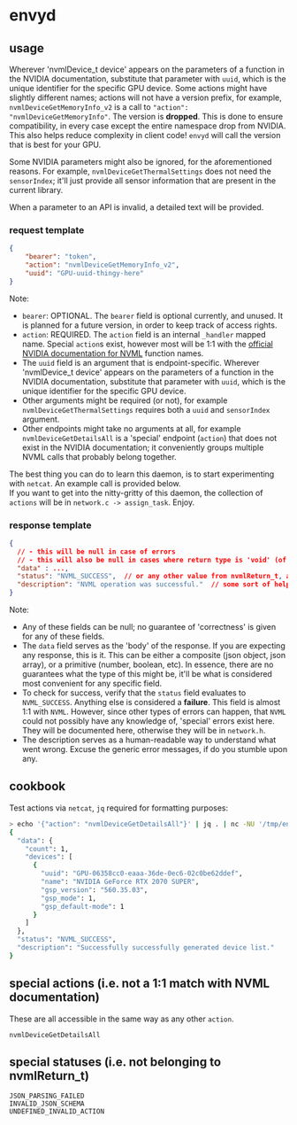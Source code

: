 # envyd

## usage
Wherever 'nvmlDevice_t device' appears on the parameters of a function in the NVIDIA documentation,
substitute that parameter with `uuid`, which is the unique identifier for the specific GPU device.
Some actions might have slightly different names; actions will not have a version prefix, for example,
`nvmlDeviceGetMemoryInfo_v2` is a call to `"action": "nvmlDeviceGetMemoryInfo"`. The version is **dropped**.
This is done to ensure compatibility, in every case except the entire namespace drop from NVIDIA.
This also helps reduce complexity in client code! `envyd` will call the version that is best for your GPU.

Some NVIDIA parameters might also be ignored, for the aforementioned reasons. 
For example, `nvmlDeviceGetThermalSettings` does not need the `sensorIndex`; 
it'll just provide all sensor information that are present in the current library.

When a parameter to an API is invalid, a detailed text will be provided.

### request template
```json
{
    "bearer": "token",
    "action": "nvmlDeviceGetMemoryInfo_v2",
    "uuid": "GPU-uuid-thingy-here"
}
```
Note:
- `bearer`: OPTIONAL. The `bearer` field is optional currently, and unused. It is planned for a future version, in order to keep track of access rights.
- `action`: REQUIRED. The `action` field is an internal `_handler` mapped name. Special `action`s exist, however most will be 1:1 with the [official NVIDIA documentation for NVML](https://docs.nvidia.com/deploy/nvml-api/group__nvmlDeviceQueries.html#group__nvmlDeviceQueries) function names.
- The `uuid` field is an argument that is endpoint-specific. 
  Wherever 'nvmlDevice_t device' appears on the parameters of a function in the NVIDIA documentation,
  substitute that parameter with `uuid`, which is the unique identifier for the specific GPU device.
- Other arguments might be required (or not), for example `nvmlDeviceGetThermalSettings` requires both a `uuid` and `sensorIndex` argument.
- Other endpoints might take no arguments at all, for example `nvmlDeviceGetDetailsAll` is a 'special' endpoint (`action`) that does not exist in the NVIDIA documentation; it conveniently groups multiple NVML calls that probably belong together.

The best thing you can do to learn this daemon, is to start experimenting with `netcat`. An example call is provided below. \
If you want to get into the nitty-gritty of this daemon, the collection of `actions` will be in `network.c -> assign_task`. Enjoy.

### response template
```json
{
  // - this will be null in case of errors
  // - this will also be null in cases where return type is 'void' (of the appropriate NVML API)
  "data" : ...,
  "status": "NVML_SUCCESS",  // or any other value from nvmlReturn_t, and/or special errors
  "description": "NVML operation was successful."  // some sort of helpful description, hopefully
}
```
Note:
- Any of these fields can be null; no guarantee of 'correctness' is given for any of these fields.
- The `data` field serves as the 'body' of the response. If you are expecting any response, this is it. This can be either a composite (json object, json array),
  or a primitive (number, boolean, etc). In essence, there are no guarantees what the type of this might be, it'll be what is considered most convenient for any specific field. 
- To check for success, verify that the `status` field evaluates to `NVML_SUCCESS`. Anything else is considered a **failure**.
  This field is almost 1:1 with `NVML`. However, since other types of errors can happen, that `NVML` could not possibly have any knowledge of,
  'special' errors exist here. They will be documented here, otherwise they will be in `network.h`.
- The description serves as a human-readable way to understand what went wrong. Excuse the generic error messages, if do you stumble upon any.  


## cookbook
Test actions via `netcat`, `jq` required for formatting purposes:
```bash
> echo '{"action": "nvmlDeviceGetDetailsAll"}' | jq . | nc -NU '/tmp/envyd.socket' | jq .
{
  "data": {
    "count": 1,
    "devices": [
      {
        "uuid": "GPU-06358cc0-eaaa-36de-0ec6-02c0be62ddef",
        "name": "NVIDIA GeForce RTX 2070 SUPER",
        "gsp_version": "560.35.03",
        "gsp_mode": 1,
        "gsp_default-mode": 1
      }
    ]
  },
  "status": "NVML_SUCCESS",
  "description": "Successfully successfully generated device list."
}
```

## special actions (i.e. not a 1:1 match with NVML documentation)
These are all accessible in the same way as any other `action`.
```
nvmlDeviceGetDetailsAll
```

## special statuses (i.e. not belonging to nvmlReturn_t)
```
JSON_PARSING_FAILED
INVALID_JSON_SCHEMA
UNDEFINED_INVALID_ACTION
```